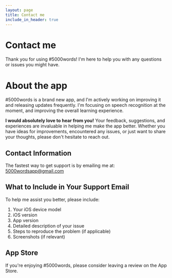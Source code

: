 ```yaml
---
layout: page
title: Contact me
include_in_header: true
---
```


# Contact me

Thank you for using #5000words! I'm here to help you with any questions or issues you might have.

# About the app

#5000words is a brand new app, and I'm actively working on improving it and releasing updates frequently. I'm focusing on speech recognition at the moment, and improving the overall learning experience.

**I would absolutely love to hear from you!** Your feedback, suggestions, and experiences are invaluable in helping me make the app better. Whether you have ideas for improvements, encountered any issues, or just want to share your thoughts, please don't hesitate to reach out.

## Contact Information

The fastest way to get support is by emailing me at:
[5000wordsapp@gmail.com](mailto:5000wordsapp@gmail.com)

## What to Include in Your Support Email

To help me assist you better, please include:

1. Your iOS device model
2. iOS version
3. App version
4. Detailed description of your issue
5. Steps to reproduce the problem (if applicable)
6. Screenshots (if relevant)

## App Store

If you're enjoying #5000words, please consider leaving a review on the App Store.
